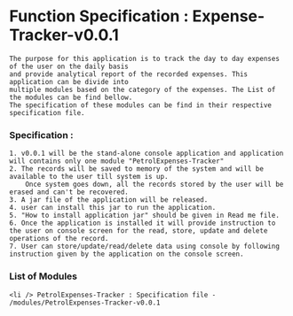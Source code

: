 # Function Specification : Expense-Tracker-v0.0.1

	The purpose for this application is to track the day to day expenses of the user on the daily basis
	and provide analytical report of the recorded expenses. This application can be divide into
	multiple modules based on the category of the expenses. The List of the modules can be find bellow.
	The specification of these modules can be find in their respective specification file.
	
### Specification :

	1. v0.0.1 will be the stand-alone console application and application will contains only one module "PetrolExpenses-Tracker"
	2. The records will be saved to memory of the system and will be available to the user till system is up.
		Once system goes down, all the records stored by the user will be erased and can't be recovered.
	3. A jar file of the application will be released.
	4. user can install this jar to run the application.
	5. "How to install application jar" should be given in Read me file. 
	6. Once the application is installed it will provide instruction to the user on console screen for the read, store, update and delete operations of the record. 
	7. User can store/update/read/delete data using console by following instruction given by the application on the console screen.  
    

### List of Modules

	<li /> PetrolExpenses-Tracker : Specification file - /modules/PetrolExpenses-Tracker-v0.0.1